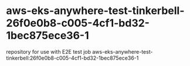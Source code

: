 # aws-eks-anywhere-test-tinkerbell-26f0e0b8-c005-4cf1-bd32-1bec875ece36-1
repository for use with E2E test job aws-eks-anywhere-test-tinkerbell:26f0e0b8-c005-4cf1-bd32-1bec875ece36-1
